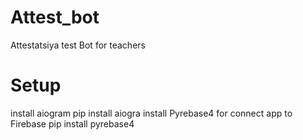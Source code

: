 # Attest_bot
Attestatsiya test Bot for teachers


# Setup
install aiogram 
  pip install aiogra
install Pyrebase4 for connect app to Firebase
  pip install pyrebase4  
